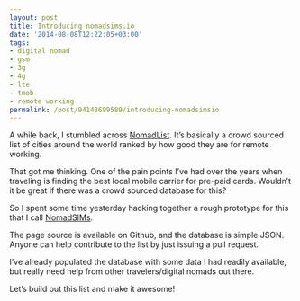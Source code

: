 ```yaml
---
layout: post
title: Introducing nomadsims.io
date: '2014-08-08T12:22:05+03:00'
tags:
- digital nomad
- gsm
- 3g
- 4g
- lte
- tmob
- remote working
permalink: /post/94148699589/introducing-nomadsimsio
---
```

A while back, I stumbled across [NomadList](http://nomadlist.io/). It’s basically a crowd sourced list of cities around the world ranked by how good they are for remote working.

That got me thinking. One of the pain points I’ve had over the years when traveling is finding the best local mobile carrier for pre-paid cards. Wouldn’t it be great if there was a crowd sourced database for this?

So I spent some time yesterday hacking together a rough prototype for this that I call [NomadSIMs](http://nomadsims.io/).

The page source is available on Github, and the database is simple JSON. Anyone can help contribute to the list by just issuing a pull request.

I’ve already populated the database with some data I had readily available, but really need help from other travelers/digital nomads out there.

Let’s build out this list and make it awesome!
